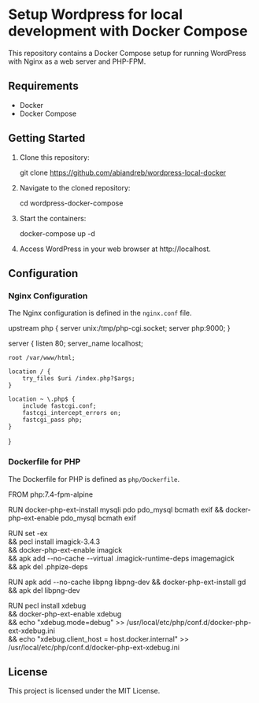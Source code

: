 # Setup Wordpress for local development with Docker Compose

This repository contains a Docker Compose setup for running WordPress with Nginx as a web server and PHP-FPM.

## Requirements

- Docker
- Docker Compose

## Getting Started

1. Clone this repository:

   git clone https://github.com/abiandreb/wordpress-local-docker

2. Navigate to the cloned repository:

   cd wordpress-docker-compose

3. Start the containers:

   docker-compose up -d

4. Access WordPress in your web browser at http://localhost.

## Configuration

### Nginx Configuration

The Nginx configuration is defined in the `nginx.conf` file.

upstream php {
    server unix:/tmp/php-cgi.socket;
    server php:9000;
}

server {
    listen 80;
    server_name localhost;

    root /var/www/html;

    location / {
        try_files $uri /index.php?$args;
    }

    location ~ \.php$ {
        include fastcgi.conf;
        fastcgi_intercept_errors on;
        fastcgi_pass php;
    }
}

### Dockerfile for PHP

The Dockerfile for PHP is defined as `php/Dockerfile`.

FROM php:7.4-fpm-alpine

RUN docker-php-ext-install mysqli pdo pdo_mysql bcmath exif && docker-php-ext-enable pdo_mysql bcmath exif

RUN set -ex \
    && pecl install imagick-3.4.3 \
    && docker-php-ext-enable imagick \
    && apk add --no-cache --virtual .imagick-runtime-deps imagemagick \
    && apk del .phpize-deps

RUN apk add --no-cache libpng libpng-dev && docker-php-ext-install gd && apk del libpng-dev

RUN pecl install xdebug \
    && docker-php-ext-enable xdebug \
    && echo "xdebug.mode=debug" >> /usr/local/etc/php/conf.d/docker-php-ext-xdebug.ini \
    && echo "xdebug.client_host = host.docker.internal" >> /usr/local/etc/php/conf.d/docker-php-ext-xdebug.ini

## License

This project is licensed under the MIT License.
